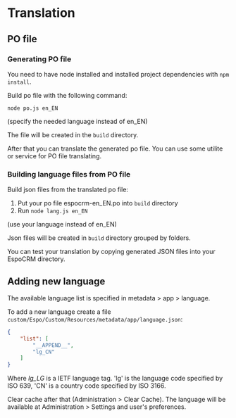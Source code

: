 # Translation

## PO file

### Generating PO file

You need to have node installed and installed project dependencies with `npm install`.

Build po file with the following command:

```
node po.js en_EN
```

(specify the needed language instead of en_EN)

The file will be created in the `build` directory.

After that you can translate the generated po file. You can use some utilite or service for PO file translating. 

### Building language files from PO file

Build json files from the translated po file:

1. Put your po file espocrm-en_EN.po into `build` directory
2. Run `node lang.js en_EN`

(use your language instead of en_EN)

Json files will be created in `build` directory grouped by folders.

You can test your translation by copying generated JSON files into your EspoCRM directory.

## Adding new language

The available language list is specified in metadata > app > language.

To add a new language create a file `custom/Espo/Custom/Resources/metadata/app/language.json`:

```json
{
    "list": [
        "__APPEND__",
        "lg_CN"
    ]
}
```

Where *lg_LG* is a IETF language tag. 'lg' is the language code specified by ISO 639, 'CN' is a country code specified by ISO 3166.

Clear cache after that (Administration > Clear Cache). The language will be available at Administration > Settings and user's preferences.
